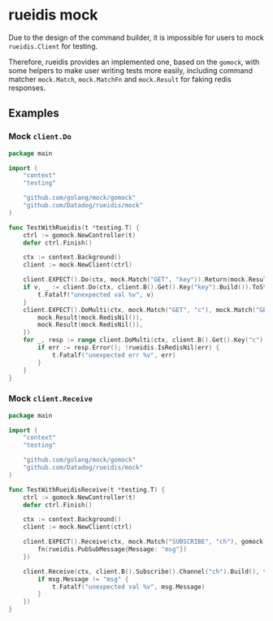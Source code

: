 # rueidis mock

Due to the design of the command builder, it is impossible for users to mock `rueidis.Client` for testing.

Therefore, rueidis provides an implemented one, based on the `gomock`, with some helpers
to make user writing tests more easily, including command matcher `mock.Match`, `mock.MatchFn` and `mock.Result` for faking redis responses.

## Examples

### Mock `client.Do`

```go
package main

import (
	"context"
	"testing"

	"github.com/golang/mock/gomock"
	"github.com/Datadog/rueidis/mock"
)

func TestWithRueidis(t *testing.T) {
	ctrl := gomock.NewController(t)
	defer ctrl.Finish()

	ctx := context.Background()
	client := mock.NewClient(ctrl)

	client.EXPECT().Do(ctx, mock.Match("GET", "key")).Return(mock.Result(mock.RedisString("val")))
	if v, _ := client.Do(ctx, client.B().Get().Key("key").Build()).ToString(); v != "val" {
		t.Fatalf("unexpected val %v", v)
	}
	client.EXPECT().DoMulti(ctx, mock.Match("GET", "c"), mock.Match("GET", "d")).Return([]rueidis.RedisResult{
		mock.Result(mock.RedisNil()),
		mock.Result(mock.RedisNil()),
	})
	for _, resp := range client.DoMulti(ctx, client.B().Get().Key("c").Build(), client.B().Get().Key("d").Build()) {
		if err := resp.Error(); !rueidis.IsRedisNil(err) {
			t.Fatalf("unexpected err %v", err)
		}
	}
}
```

### Mock `client.Receive`

```go
package main

import (
	"context"
	"testing"

	"github.com/golang/mock/gomock"
	"github.com/Datadog/rueidis/mock"
)

func TestWithRueidisReceive(t *testing.T) {
	ctrl := gomock.NewController(t)
	defer ctrl.Finish()

	ctx := context.Background()
	client := mock.NewClient(ctrl)

	client.EXPECT().Receive(ctx, mock.Match("SUBSCRIBE", "ch"), gomock.Any()).Do(func(_, _ any, fn func(message rueidis.PubSubMessage)) {
		fn(rueidis.PubSubMessage{Message: "msg"})
	})

	client.Receive(ctx, client.B().Subscribe().Channel("ch").Build(), func(msg rueidis.PubSubMessage) {
		if msg.Message != "msg" {
			t.Fatalf("unexpected val %v", msg.Message)
		}
	})
}
```

